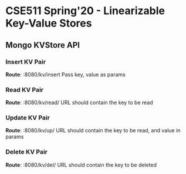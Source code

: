 # CSE511 Spring'20 - Linearizable Key-Value Stores

## Mongo KVStore API
### Insert KV Pair
**Route**: <Host>:8080/kv/insert
Pass key, value as params

### Read KV Pair
**Route**: <Host>:8080/kv/read/<key>
URL should contain the key to be read

### Update KV Pair
**Route**: <Host>:8080/kv/up/<key>
URL should contain the key to be read, and value in params

### Delete KV Pair
**Route**: <Host>:8080/kv/del/<key>
URL should contain the key to be deleted




